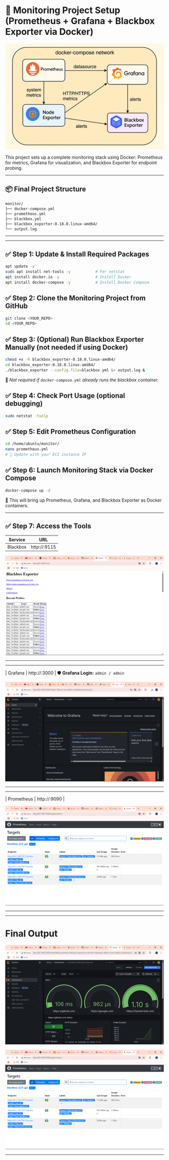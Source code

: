 
# 🚀 Monitoring Project Setup (Prometheus + Grafana + Blackbox Exporter via Docker)

![Screenshot](Monitoring.png)

This project sets up a complete monitoring stack using Docker: Prometheus for metrics, Grafana for visualization, and Blackbox Exporter for endpoint probing.

---

## 📦 Final Project Structure

```
monitor/
├── docker-compose.yml
├── prometheus.yml
├── blackbox.yml
├── blackbox_exporter-0.18.0.linux-amd64/
└── output.log
```

---

---

## ✅ Step 1: Update & Install Required Packages
```bash
apt update -y
sudo apt install net-tools -y           # For netstat
apt install docker.io -y                # Install Docker
apt install docker-compose -y           # Install Docker Compose
```

## ✅ Step 2: Clone the Monitoring Project from GitHub
```bash
git clone <YOUR_REPO>
cd <YOUR_REPO>
```

## ✅ Step 3: (Optional) Run Blackbox Exporter Manually (not needed if using Docker)
```bash
chmod +x -R blackbox_exporter-0.18.0.linux-amd64/
cd blackbox_exporter-0.18.0.linux-amd64/
./blackbox_exporter --config.file=blackbox.yml &> output.log &
```
🔁 *Not required if `docker-compose.yml` already runs the blackbox container.*

## ✅ Step 4: Check Port Usage (optional debugging)
```bash
sudo netstat -tunlp
```

## ✅ Step 5: Edit Prometheus Configuration
```bash
cd /home/ubuntu/monitor/
nano prometheus.yml
# 🔧 Update with your EC2 instance IP
```

## ✅ Step 6: Launch Monitoring Stack via Docker Compose
```bash
docker-compose up -d
```
🔄 This will bring up Prometheus, Grafana, and Blackbox Exporter as Docker containers.

---
## ✅ Step 7: Access the Tools

| Service     | URL                        |
|-------------|----------------------------|
| Blackbox    | http://<EC2-IP>:9115       |

![Output Screenshot](Black.png)

---

---

| Grafana     | http://<EC2-IP>:3000       |
🛡 **Grafana Login:** `admin / admin`

![Output Screenshot](Grafana.png)

---

---

| Prometheus  | http://<EC2-IP>:9090       |

![Output Screenshot](Prometheus.png)

---

---
# Final Output

![Output Screenshot](Final.png)

![Output Screenshot](Ou.png)

---
